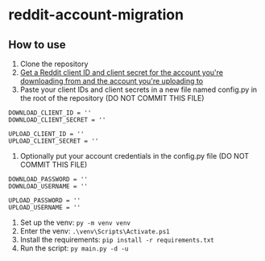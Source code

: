 # reddit-account-migration
## How to use
1. Clone the repository
1. [Get a Reddit client ID and client secret for the account you're downloading from and the account you're uploading to](https://github.com/reddit-archive/reddit/wiki/OAuth2-Quick-Start-Example#first-steps)
1. Paste your client IDs and client secrets in a new file named config.py in the root of the repository (DO NOT COMMIT THIS FILE)
```
DOWNLOAD_CLIENT_ID = ''
DOWNLOAD_CLIENT_SECRET = ''

UPLOAD_CLIENT_ID = ''
UPLOAD_CLIENT_SECRET = ''
```
1. Optionally put your account credentials in the config.py file (DO NOT COMMIT THIS FILE)
```
DOWNLOAD_PASSWORD = ''
DOWNLOAD_USERNAME = ''

UPLOAD_PASSWORD = ''
UPLOAD_USERNAME = ''
```
1. Set up the venv: `py -m venv venv`
1. Enter the venv: `.\venv\Scripts\Activate.ps1`
1. Install the requirements: `pip install -r requirements.txt`
1. Run the script: `py main.py -d -u`